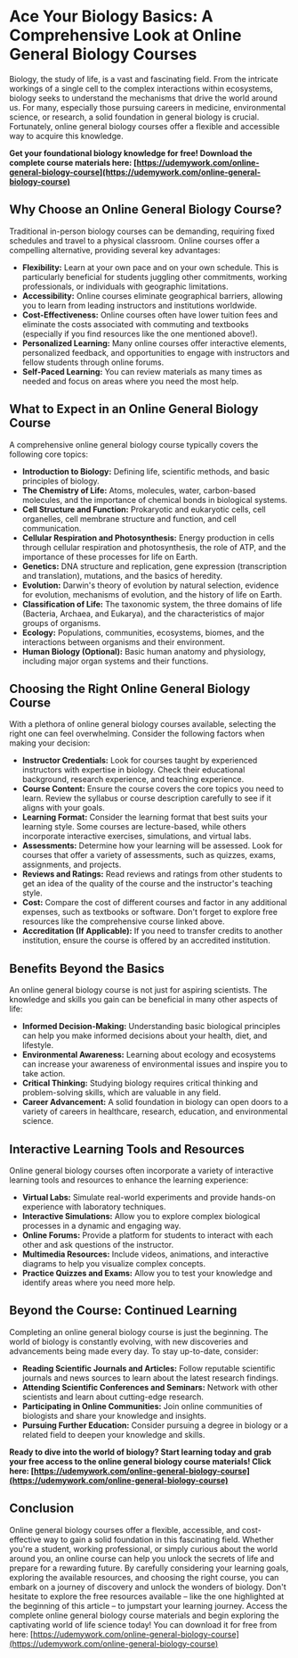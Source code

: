 # Ace Your Biology Basics: A Comprehensive Look at Online General Biology Courses

Biology, the study of life, is a vast and fascinating field. From the intricate workings of a single cell to the complex interactions within ecosystems, biology seeks to understand the mechanisms that drive the world around us. For many, especially those pursuing careers in medicine, environmental science, or research, a solid foundation in general biology is crucial. Fortunately, online general biology courses offer a flexible and accessible way to acquire this knowledge.

**Get your foundational biology knowledge for free! Download the complete course materials here: [https://udemywork.com/online-general-biology-course](https://udemywork.com/online-general-biology-course)**

## Why Choose an Online General Biology Course?

Traditional in-person biology courses can be demanding, requiring fixed schedules and travel to a physical classroom. Online courses offer a compelling alternative, providing several key advantages:

*   **Flexibility:** Learn at your own pace and on your own schedule. This is particularly beneficial for students juggling other commitments, working professionals, or individuals with geographic limitations.
*   **Accessibility:** Online courses eliminate geographical barriers, allowing you to learn from leading instructors and institutions worldwide.
*   **Cost-Effectiveness:** Online courses often have lower tuition fees and eliminate the costs associated with commuting and textbooks (especially if you find resources like the one mentioned above!).
*   **Personalized Learning:** Many online courses offer interactive elements, personalized feedback, and opportunities to engage with instructors and fellow students through online forums.
*   **Self-Paced Learning:** You can review materials as many times as needed and focus on areas where you need the most help.

## What to Expect in an Online General Biology Course

A comprehensive online general biology course typically covers the following core topics:

*   **Introduction to Biology:** Defining life, scientific methods, and basic principles of biology.
*   **The Chemistry of Life:** Atoms, molecules, water, carbon-based molecules, and the importance of chemical bonds in biological systems.
*   **Cell Structure and Function:** Prokaryotic and eukaryotic cells, cell organelles, cell membrane structure and function, and cell communication.
*   **Cellular Respiration and Photosynthesis:** Energy production in cells through cellular respiration and photosynthesis, the role of ATP, and the importance of these processes for life on Earth.
*   **Genetics:** DNA structure and replication, gene expression (transcription and translation), mutations, and the basics of heredity.
*   **Evolution:** Darwin's theory of evolution by natural selection, evidence for evolution, mechanisms of evolution, and the history of life on Earth.
*   **Classification of Life:** The taxonomic system, the three domains of life (Bacteria, Archaea, and Eukarya), and the characteristics of major groups of organisms.
*   **Ecology:** Populations, communities, ecosystems, biomes, and the interactions between organisms and their environment.
*   **Human Biology (Optional):** Basic human anatomy and physiology, including major organ systems and their functions.

## Choosing the Right Online General Biology Course

With a plethora of online general biology courses available, selecting the right one can feel overwhelming. Consider the following factors when making your decision:

*   **Instructor Credentials:** Look for courses taught by experienced instructors with expertise in biology. Check their educational background, research experience, and teaching experience.
*   **Course Content:** Ensure the course covers the core topics you need to learn. Review the syllabus or course description carefully to see if it aligns with your goals.
*   **Learning Format:** Consider the learning format that best suits your learning style. Some courses are lecture-based, while others incorporate interactive exercises, simulations, and virtual labs.
*   **Assessments:** Determine how your learning will be assessed. Look for courses that offer a variety of assessments, such as quizzes, exams, assignments, and projects.
*   **Reviews and Ratings:** Read reviews and ratings from other students to get an idea of the quality of the course and the instructor's teaching style.
*   **Cost:** Compare the cost of different courses and factor in any additional expenses, such as textbooks or software. Don't forget to explore free resources like the comprehensive course linked above.
*   **Accreditation (If Applicable):** If you need to transfer credits to another institution, ensure the course is offered by an accredited institution.

## Benefits Beyond the Basics

An online general biology course is not just for aspiring scientists. The knowledge and skills you gain can be beneficial in many other aspects of life:

*   **Informed Decision-Making:** Understanding basic biological principles can help you make informed decisions about your health, diet, and lifestyle.
*   **Environmental Awareness:** Learning about ecology and ecosystems can increase your awareness of environmental issues and inspire you to take action.
*   **Critical Thinking:** Studying biology requires critical thinking and problem-solving skills, which are valuable in any field.
*   **Career Advancement:** A solid foundation in biology can open doors to a variety of careers in healthcare, research, education, and environmental science.

## Interactive Learning Tools and Resources

Online general biology courses often incorporate a variety of interactive learning tools and resources to enhance the learning experience:

*   **Virtual Labs:** Simulate real-world experiments and provide hands-on experience with laboratory techniques.
*   **Interactive Simulations:** Allow you to explore complex biological processes in a dynamic and engaging way.
*   **Online Forums:** Provide a platform for students to interact with each other and ask questions of the instructor.
*   **Multimedia Resources:** Include videos, animations, and interactive diagrams to help you visualize complex concepts.
*   **Practice Quizzes and Exams:** Allow you to test your knowledge and identify areas where you need more help.

## Beyond the Course: Continued Learning

Completing an online general biology course is just the beginning. The world of biology is constantly evolving, with new discoveries and advancements being made every day. To stay up-to-date, consider:

*   **Reading Scientific Journals and Articles:** Follow reputable scientific journals and news sources to learn about the latest research findings.
*   **Attending Scientific Conferences and Seminars:** Network with other scientists and learn about cutting-edge research.
*   **Participating in Online Communities:** Join online communities of biologists and share your knowledge and insights.
*   **Pursuing Further Education:** Consider pursuing a degree in biology or a related field to deepen your knowledge and skills.

**Ready to dive into the world of biology? Start learning today and grab your free access to the online general biology course materials! Click here: [https://udemywork.com/online-general-biology-course](https://udemywork.com/online-general-biology-course)**

## Conclusion

Online general biology courses offer a flexible, accessible, and cost-effective way to gain a solid foundation in this fascinating field. Whether you're a student, working professional, or simply curious about the world around you, an online course can help you unlock the secrets of life and prepare for a rewarding future. By carefully considering your learning goals, exploring the available resources, and choosing the right course, you can embark on a journey of discovery and unlock the wonders of biology. Don't hesitate to explore the free resources available – like the one highlighted at the beginning of this article – to jumpstart your learning journey. Access the complete online general biology course materials and begin exploring the captivating world of life science today!
You can download it for free from here: [https://udemywork.com/online-general-biology-course](https://udemywork.com/online-general-biology-course)
